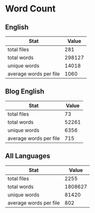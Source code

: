 # Word Count

## English

Stat | Value
---- | -----
total files | 281
total words | 298127
unique words | 14018
average words per file | 1060

## Blog English

Stat | Value
---- | -----
total files | 73
total words | 52261
unique words | 6356
average words per file | 715

## All Languages

Stat | Value
---- | -----
total files | 2255
total words | 1808627
unique words | 81420
average words per file | 802
